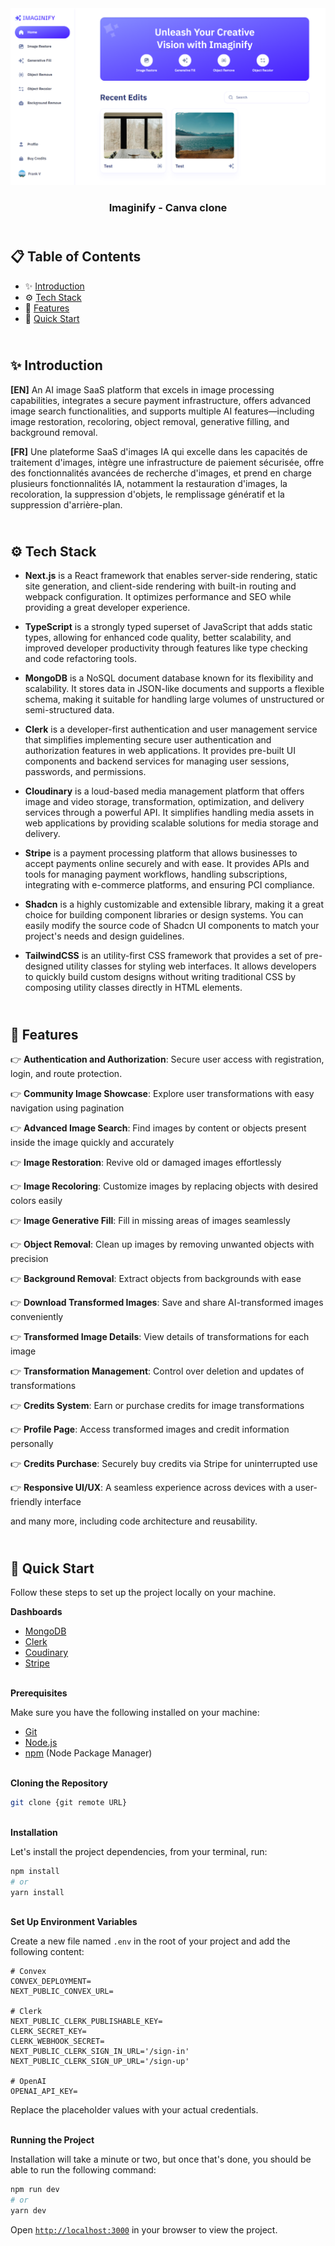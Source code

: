 <div align="center">
    <a href="https://imaginify-fv.vercel.app" target="_blank">
      <img src="public/preview.webp" alt="Project Banner">
    </a>
  <h3 align="center">Imaginify - Canva clone</h3>
</div>

##  <br /> 📋 <a name="table">Table of Contents</a>

- ✨ [Introduction](#introduction)
- ⚙️ [Tech Stack](#tech-stack)
- 📝 [Features](#features)
- 🚀 [Quick Start](#quick-start)

##  <br /> <a name="introduction">✨ Introduction</a>

**[EN]** An AI image SaaS platform that excels in image processing capabilities, integrates a secure payment infrastructure, offers advanced image search functionalities, and supports multiple AI features—including image restoration, recoloring, object removal, generative filling, and background removal.

**[FR]** Une plateforme SaaS d'images IA qui excelle dans les capacités de traitement d'images, intègre une infrastructure de paiement sécurisée, offre des fonctionnalités avancées de recherche d'images, et prend en charge plusieurs fonctionnalités IA, notamment la restauration d'images, la recoloration, la suppression d'objets, le remplissage génératif et la suppression d'arrière-plan.

##  <br /> <a name="tech-stack">⚙️ Tech Stack</a>

- **Next.js** is a React framework that enables server-side rendering, static site generation, and client-side rendering with built-in routing and webpack configuration. It optimizes performance and SEO while providing a great developer experience.

- **TypeScript** is a strongly typed superset of JavaScript that adds static types, allowing for enhanced code quality, better scalability, and improved developer productivity through features like type checking and code refactoring tools.

- **MongoDB** is a NoSQL document database known for its flexibility and scalability. It stores data in JSON-like documents and supports a flexible schema, making it suitable for handling large volumes of unstructured or semi-structured data.

- **Clerk** is a developer-first authentication and user management service that simplifies implementing secure user authentication and authorization features in web applications. It provides pre-built UI components and backend services for managing user sessions, passwords, and permissions.

- **Cloudinary** is a loud-based media management platform that offers image and video storage, transformation, optimization, and delivery services through a powerful API. It simplifies handling media assets in web applications by providing scalable solutions for media storage and delivery.

- **Stripe** is a payment processing platform that allows businesses to accept payments online securely and with ease. It provides APIs and tools for managing payment workflows, handling subscriptions, integrating with e-commerce platforms, and ensuring PCI compliance.

- **Shadcn** is a highly customizable and extensible library, making it a great choice for building component libraries or design systems. You can easily modify the source code of Shadcn UI components to match your project's needs and design guidelines.

- **TailwindCSS** is an utility-first CSS framework that provides a set of pre-designed utility classes for styling web interfaces. It allows developers to quickly build custom designs without writing traditional CSS by composing utility classes directly in HTML elements.

## <br/> <a name="features">📝 Features</a>

👉 **Authentication and Authorization**: Secure user access with registration, login, and route protection.

👉 **Community Image Showcase**: Explore user transformations with easy navigation using pagination

👉 **Advanced Image Search**: Find images by content or objects present inside the image quickly and accurately

👉 **Image Restoration**: Revive old or damaged images effortlessly

👉 **Image Recoloring**: Customize images by replacing objects with desired colors easily

👉 **Image Generative Fill**: Fill in missing areas of images seamlessly

👉 **Object Removal**: Clean up images by removing unwanted objects with precision

👉 **Background Removal**: Extract objects from backgrounds with ease

👉 **Download Transformed Images**: Save and share AI-transformed images conveniently

👉 **Transformed Image Details**: View details of transformations for each image

👉 **Transformation Management**: Control over deletion and updates of transformations

👉 **Credits System**: Earn or purchase credits for image transformations

👉 **Profile Page**: Access transformed images and credit information personally

👉 **Credits Purchase**: Securely buy credits via Stripe for uninterrupted use

👉 **Responsive UI/UX**: A seamless experience across devices with a user-friendly interface


and many more, including code architecture and reusability.

## <br /> <a name="quick-start">🚀 Quick Start</a>

Follow these steps to set up the project locally on your machine.

**Dashboards**
- [MongoDB](https://cloud.mongodb.com)
- [Clerk](https://dashboard.clerk.com)
- [Coudinary](https://console.cloudinary.com)
- [Stripe](https://dashboard.stripe.com)

<br/>**Prerequisites**

Make sure you have the following installed on your machine:

- [Git](https://git-scm.com/)
- [Node.js](https://nodejs.org/en)
- [npm](https://www.npmjs.com/) (Node Package Manager)

<br/>**Cloning the Repository**

```bash
git clone {git remote URL}
```

<br/>**Installation**

Let's install the project dependencies, from your terminal, run:

```bash
npm install
# or
yarn install
```

<br/>**Set Up Environment Variables**

Create a new file named `.env` in the root of your project and add the following content:

```env
# Convex
CONVEX_DEPLOYMENT=
NEXT_PUBLIC_CONVEX_URL=

# Clerk
NEXT_PUBLIC_CLERK_PUBLISHABLE_KEY=
CLERK_SECRET_KEY=
CLERK_WEBHOOK_SECRET=
NEXT_PUBLIC_CLERK_SIGN_IN_URL='/sign-in'
NEXT_PUBLIC_CLERK_SIGN_UP_URL='/sign-up'

# OpenAI
OPENAI_API_KEY=
```

Replace the placeholder values with your actual credentials. 

<br/>**Running the Project**

Installation will take a minute or two, but once that's done, you should be able to run the following command:

```bash
npm run dev
# or
yarn dev
```

Open [`http://localhost:3000`](http://localhost:3000) in your browser to view the project.



